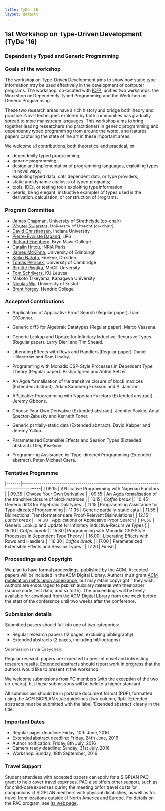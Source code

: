 ```yaml
---
title: TyDe '16
layout: default
---
```


## 1st Workshop on Type-Driven Development (TyDe '16)

### Dependently Typed and Generic Programming

### Goals of the workshop

The workshop on Type-Driven Development aims to show how static type
information may be used effectively in the development of computer
programs. The workshop, co-located with
[ICFP](http://www.icfpconference.org/icfp2016), unifies two workshops: the
Workshop on Dependently Typed Programming and the Workshop on Generic
Programming.

These two research areas have a rich history and bridge both theory and
practice. Novel techniques explored by both communities has gradually
spread to more mainstream languages. This workshop aims to bring
together leading researchers and practitioners in generic programming
and dependently typed programming from around the world, and features
papers capturing the state of the art in these important areas.

We welcome all contributions, both theoretical and practical, on:

  * dependently typed programming;
  * generic programming;
  * design and implementation of programming languages, exploiting
    types in novel ways;
  * exploiting typed data, data dependent data, or type providers;
  * static and dynamic analyses of typed programs;
  * tools, IDEs, or testing tools exploiting type information;
  * pearls, being elegant, instructive examples of types used in the
    derivation, calculation, or construction of programs.

### Program Committee

* [James Chapman](https://jmchapman.github.io), University of Strathclyde (co-chair)
* [Wouter Swierstra](http://www.staff.science.uu.nl/~swier004), University of Utrecht (co-chair)
* [David Christiansen](https://www.itu.dk/people/drc/), Indiana University 
* [Pierre-Evariste Dagand](https://pages.lip6.fr/Pierre-Evariste.Dagand/), LIP6
* [Richard Eisenberg](http://cs.brynmawr.edu/~rae), Bryn Mawr College
* [Catalin Hritcu](http://prosecco.gforge.inria.fr/personal/hritcu/), INRIA Paris
* [James McKinna](http://www.inf.ed.ac.uk/people/staff/James_McKinna.html), University of Edinburgh
* [Keiko Nakata](https://www.fireeye.com), FireEye, Dresden
* [Tomas Petricek](http://tomasp.net/), University of Cambridge
* [Birgitte Pientka](http://www.cs.mcgill.ca/~bpientka/), McGill University
* [Tom Schrijvers](https://people.cs.kuleuven.be/~tom.schrijvers/), KU Leuven
* Makoto Takeyama, Kanagawa University
* [Nicolas Wu](http://zenzike.com/), University of Bristol
* [Brent Yorgey](http://dept.cs.williams.edu/~byorgey/), Hendrix College

### Accepted Contributions

* Applications of Applicative Proof Search (Regular paper). Liam O'Connor.

* Generic diff3 for Algebraic Datatypes (Regular paper). Marco Vassena.

* Generic Lookup and Update for Infinitary Inductive-Recursive Types (Regular paper). Larry Diehl and Tim Sheard.

* Liberating Effects with Rows and Handlers (Regular paper). Daniel Hillerström and Sam Lindley.

* Programming with Monadic CSP-Style Processes in Dependent Type Theory (Regular paper). Bashar Igried and Anton Setzer.

* An Agda formalisation of the transitive closure of block matrices (Extended abstract). Adam Sandberg Eriksson and P. Jansson.

* APLicative Programming with Naperian Functors (Extended abstract). Jeremy Gibbons.

* Choose Your Own Derivative (Extended abstract). Jennifer Paykin, Antal Spector-Zabusky and Kenneth Foner.

* Generic partially-static data (Extended abstract). David Kaloper and Jeremy Yallop.

* Parameterized Extensible Effects and Session Types (Extended abstract). Oleg Kiselyov.

* Programming Assistance for Type-directed Programming (Extended abstract). Peter-Michael Osera.

### Tentative Programme

|-------|---------------------------------------------------------------------------------------|
| 09.15 | APLicative Programming with Naperian Functors                                         |
| 09.35 | Choose Your Own Derivative                                                            |
| 09.55 | An Agda formalisation of the transitive closure of block matrices                     |
| 10.15 | *Coffee break*                                                                        |
| 10.45 | Generic diff3 for Algebraic Datatypes                                                 |
| 11.15 | Programming Assistance for Type-directed Programming                                  |
| 11.35 | Generic partially-static data                                                         |
| 11.55 | Bidirectional Transformations are Proof-Relevant Bisimulations                        |
| 12.15 | *Lunch break*                                                                         |
| 14.00 | Applications of Applicative Proof Search                                              |
| 14.30 | Generic Lookup and Update for Infinitary Inductive-Recursive Types                    |
| 15.00 | *Coffee break*                                                                        |
| 15.30 | Programming with Monadic CSP-Style Processes in Dependent Type Theory                 |
| 16.00 | Liberating Effects with Rows and Handlers                                             |
| 16.30 | *Coffee break*                                                                        |
| 17.00 | Parameterized Extensible Effects and Session Types                                    |
| 17.20 | *Finish*                                                                              |

### Proceedings and Copyright

We plan to have formal proceedings, published by the ACM. Accepted
papers will be included in the ACM Digital Library. Authors must grant
[ACM publication rights upon
acceptance](http://authors.acm.org/main.html), but may retain
copyright if they wish. Authors are encouraged to publish auxiliary
material with their paper (source code, test data, and so forth). The
proceedings will be freely available for download from the ACM Digital
Library from one week before the start of the conference until two
weeks after the conference.

### Submission details

Submitted papers should fall into one of two categories:

  * Regular research papers (12 pages, excluding bibliography)
  * Extended abstracts (2 pages, including bibliography)

Submission is via
[Easychair](https://easychair.org/conferences/?conf=tyde16).

Regular research papers are expected to present novel and interesting
research results. Extended abstracts should report work in progress
that the authors would like to present at the workshop. 

We welcome submissions from PC members (with the exception of the two
co-chairs), but these submissions will be held to a higher standard.

All submissions should be in portable document format (PDF), formatted
using the ACM SIGPLAN style guidelines (two-column, 9pt).  Extended
abstracts must be submitted with the label 'Extended abstract' clearly
in the title.

### Important Dates

  * Regular paper deadline:     Friday, 10th June, 2016 
  * Extended abstract deadline: Friday, 24th June, 2016
  * Author notification:        Friday, 8th July, 2016
  * Camera ready deadline:      Sunday, 31st July, 2016
  * Workshop:                   Sunday, 18th September, 2016

### Travel Support

Student attendees with accepted papers can apply for a SIGPLAN PAC grant
to help cover travel expenses. PAC also offers other support, such as
for child-care expenses during the meeting or for travel costs for
companions of SIGPLAN members with physical disabilities, as well as for
travel from locations outside of North America and Europe. For details
on the PAC program, see [its web page](http://www.sigplan.org/PAC.htm).


